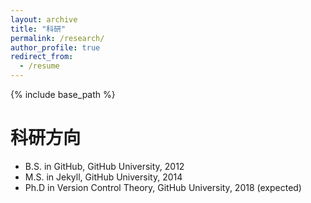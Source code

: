 ```yaml
---
layout: archive
title: "科研"
permalink: /research/
author_profile: true
redirect_from:
  - /resume
---
```


{% include base_path %}

科研方向
======
* B.S. in GitHub, GitHub University, 2012
* M.S. in Jekyll, GitHub University, 2014
* Ph.D in Version Control Theory, GitHub University, 2018 (expected)

